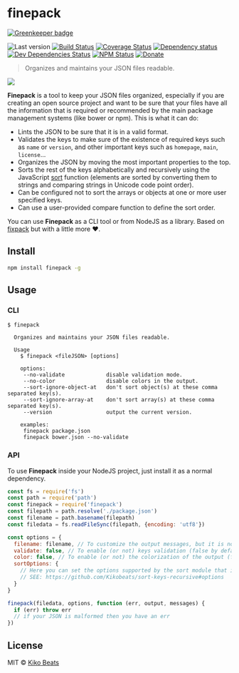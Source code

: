 # finepack

[![Greenkeeper badge](https://badges.greenkeeper.io/Kikobeats/finepack.svg)](https://greenkeeper.io/)

![Last version](https://img.shields.io/github/tag/Kikobeats/finepack.svg?style=flat-square)
[![Build Status](https://img.shields.io/travis/Kikobeats/finepack/master.svg?style=flat-square)](https://travis-ci.org/Kikobeats/finepack)
[![Coverage Status](https://img.shields.io/coveralls/Kikobeats/finepack.svg?style=flat-square)](https://coveralls.io/github/Kikobeats/finepack)
[![Dependency status](https://img.shields.io/david/Kikobeats/finepack.svg?style=flat-square)](https://david-dm.org/Kikobeats/finepack)
[![Dev Dependencies Status](https://img.shields.io/david/dev/Kikobeats/finepack.svg?style=flat-square)](https://david-dm.org/Kikobeats/finepack#info=devDependencies)
[![NPM Status](https://img.shields.io/npm/dm/finepack.svg?style=flat-square)](https://www.npmjs.org/package/finepack)
[![Donate](https://img.shields.io/badge/donate-paypal-blue.svg?style=flat-square)](https://paypal.me/Kikobeats)

> Organizes and maintains your JSON files readable.

![](http://i.imgur.com/2qNLC48.png)

**Finepack** is a tool to keep your JSON files organized, especially if you are creating an open source project and want to be sure that your files have all the information that is required or recommended by the main package management systems (like bower or npm). This is what it can do:

-   Lints the JSON to be sure that it is in a valid format.
-   Validates the keys to make sure of the existence of required keys such as `name` or `version`, and other important keys such as `homepage`, `main`, `license`...
-   Organizes the JSON by moving the most important properties to the top.
-   Sorts the rest of the keys alphabetically and recursively using the JavaScript [sort](https://mzl.la/1jBtmgE) function (elements are sorted by converting them to strings and comparing strings in Unicode code point order).
-   Can be configured not to sort the arrays or objects at one or more user specified keys.
-   Can use a user-provided compare function to define the sort order.

You can use **Finepack** as a CLI tool or from NodeJS as a library. Based on [fixpack](https://github.com/henrikjoreteg/fixpack) but with a little more ♥.

## Install

```bash
npm install finepack -g
```

## Usage

### CLI

```
$ finepack

  Organizes and maintains your JSON files readable.

  Usage
    $ finepack <fileJSON> [options]

    options:
     --no-validate             disable validation mode.
     --no-color                disable colors in the output.
     --sort-ignore-object-at   don't sort object(s) at these comma separated key(s).
     --sort-ignore-array-at    don't sort array(s) at these comma separated key(s).
     --version                 output the current version.

    examples:
     finepack package.json
     finepack bower.json --no-validate
```

### API

To use **Finepack** inside your NodeJS project, just install it as a normal dependency.

```js
const fs = require('fs')
const path = require('path')
const finepack = require('finepack')
const filepath = path.resolve('./package.json')
const filename = path.basename(filepath)
const filedata = fs.readFileSync(filepath, {encoding: 'utf8'})

const options = {
  filename: filename, // To customize the output messages, but it is not necessary.
  validate: false, // To enable (or not) keys validation (false by default).
  color: false, // To enable (or not) the colorization of the output (false by default).
  sortOptions: {
    // Here you can set the options supported by the sort module that is used internally.
    // SEE: https://github.com/Kikobeats/sort-keys-recursive#options
  }
}

finepack(filedata, options, function (err, output, messages) {
  if (err) throw err
  // if your JSON is malformed then you have an err
})
```

## License

MIT © [Kiko Beats](http://www.kikobeats.com)
